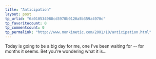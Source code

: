 ```yaml
---
title: "Anticipation"
layout: post
tp_urlid: "6a010534988cd3970b0120a5b359a4970c"
tp_favoritecount: 0
tp_commentcount: 0
tp_permalink: "http://www.monkinetic.com/2001/10/anticipation.html"
---
```

Today is going to be a big day for me, one I&#39;ve been waiting for -- for months it seems. Bet you&#39;re wondering what it is...

